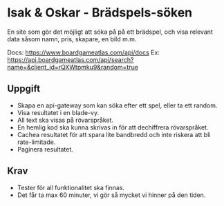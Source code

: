 # Isak & Oskar - Brädspels-söken

En site som gör det möjligt att söka på på ett brädspel, och visa relevant data såsom namn, pris, skapare, en bild m.m.

Docs: https://www.boardgameatlas.com/api/docs
Ex: https://api.boardgameatlas.com/api/search?name=&client_id=rQXWtpmku9&random=true

## Uppgift

* Skapa en api-gateway som kan söka efter ett spel, eller ta ett random.
* Visa resultatet i en blade-vy.
* All text ska visas på rövarspråket.
* En hemlig kod ska kunna skrivas in för att dechiffrera rövarspråket.
* Cachea resultatet för att spara lite bandbredd och inte riskera att bli rate-limitade.
* Paginera resultatet.

## Krav

* Tester för all funktionalitet ska finnas.
* Det får ta max 60 minuter, vi gör så mycket vi hinner på den tiden.
